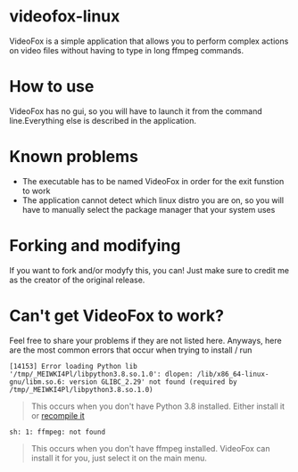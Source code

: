 # videofox-linux
VideoFox is a simple application that allows you to perform complex actions on video files without having to type in long ffmpeg commands.  
# How to use
VideoFox has no gui, so you will have to launch it from the command line.Everything else is described in the application.  
# Known problems
- The executable has to be named VideoFox in order for the exit funstion to work  
- The application cannot detect which linux distro you are on, so you will have to manually select the package manager that your system uses  
# Forking and modifying
If you want to fork and/or modyfy this, you can! Just make sure to credit me as the creator of the original release.  
# Can't get VideoFox to work?
Feel free to share your problems if they are not listed here. Anyways, here are the most common errors that occur when trying to install / run

`[14153] Error loading Python lib '/tmp/_MEIWKI4Pl/libpython3.8.so.1.0': dlopen: /lib/x86_64-linux-gnu/libm.so.6: version GLIBC_2.29' not found (required by /tmp/_MEIWKI4Pl/libpython3.8.so.1.0)`  
> This occurs when you don't have Python 3.8 installed. Either install it or [recompile it](https://youtu.be/Tp1B9HqqNhE)  

`sh: 1: ffmpeg: not found`
> This occurs when you don't have ffmpeg installed. VideoFox can install it for you, just select it on the main menu.
